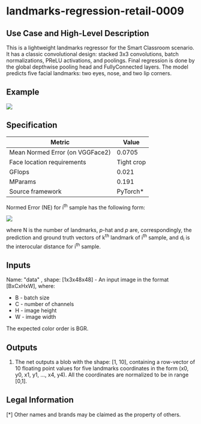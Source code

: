 # landmarks-regression-retail-0009

## Use Case and High-Level Description

This is a lightweight landmarks regressor for the Smart Classroom scenario. It has a classic convolutional design: stacked 3x3 convolutions, batch normalizations, PReLU activations, and poolings. Final regression is done by the global depthwise pooling head and FullyConnected layers. The model predicts five facial landmarks: two eyes, nose, and two lip corners.

## Example

![](./landmarks-regression-retail-0009.png)

## Specification

| Metric                          | Value                                     |
|---------------------------------|-------------------------------------------|
| Mean Normed Error (on VGGFace2) | 0.0705                                    |
| Face location requirements      | Tight crop                                |
| GFlops                          | 0.021                                     |
| MParams                         | 0.191                                     |
| Source framework                | PyTorch*                                  |

Normed Error (NE) for i<sup>th</sup> sample has the following form:

![](./normed_error.png)

where N is the number of landmarks, _p_-hat and _p_ are, correspondingly, the prediction and ground truth vectors of k<sup>th</sup> landmark of i<sup>th</sup> sample, and d<sub>i</sub> is the interocular distance for i<sup>th</sup> sample.

## Inputs

Name: "data" , shape: [1x3x48x48] - An input image in the format [BxCxHxW],
where:
- B - batch size
- C - number of channels
- H - image height
- W - image width

The expected color order is BGR.

## Outputs


1.	The net outputs a blob with the shape: [1, 10], containing a row-vector of 10 floating point values
	for five landmarks coordinates in the form (x0, y0, x1, y1, ..., x4, y4).
	All the coordinates are normalized to be in range [0,1].

## Legal Information
[*] Other names and brands may be claimed as the property of others.
